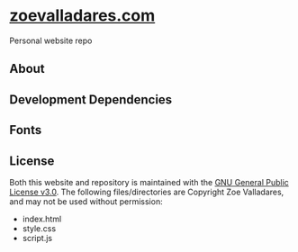 # [zoevalladares.com](https://zoevalladares.com)

Personal website repo

## About

## Development Dependencies

## Fonts

## License
Both this website and repository is maintained with the [GNU General Public License v3.0](./LICENSE). The following files/directories are Copyright Zoe Valladares, and may not be used without permission:
- index.html
- style.css
- script.js
